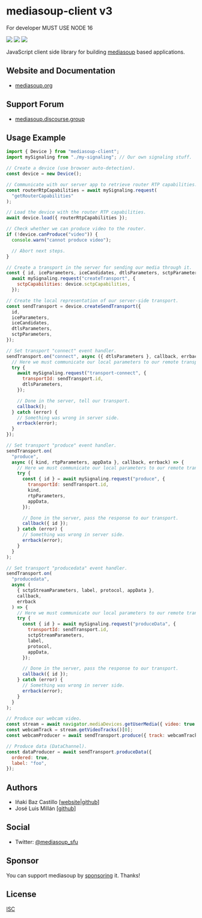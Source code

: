 # mediasoup-client v3

For developer MUST USE NODE 16

[![][npm-shield-mediasoup-client]][npm-mediasoup-client]
[![][github-actions-shield-mediasoup-client]][github-actions-mediasoup-client]
[![][opencollective-shield-mediasoup]][opencollective-mediasoup]

JavaScript client side library for building [mediasoup][mediasoup-website] based applications.

## Website and Documentation

- [mediasoup.org][mediasoup-website]

## Support Forum

- [mediasoup.discourse.group][mediasoup-discourse]

## Usage Example

```js
import { Device } from "mediasoup-client";
import mySignaling from "./my-signaling"; // Our own signaling stuff.

// Create a device (use browser auto-detection).
const device = new Device();

// Communicate with our server app to retrieve router RTP capabilities.
const routerRtpCapabilities = await mySignaling.request(
  "getRouterCapabilities"
);

// Load the device with the router RTP capabilities.
await device.load({ routerRtpCapabilities });

// Check whether we can produce video to the router.
if (!device.canProduce("video")) {
  console.warn("cannot produce video");

  // Abort next steps.
}

// Create a transport in the server for sending our media through it.
const { id, iceParameters, iceCandidates, dtlsParameters, sctpParameters } =
  await mySignaling.request("createTransport", {
    sctpCapabilities: device.sctpCapabilities,
  });

// Create the local representation of our server-side transport.
const sendTransport = device.createSendTransport({
  id,
  iceParameters,
  iceCandidates,
  dtlsParameters,
  sctpParameters,
});

// Set transport "connect" event handler.
sendTransport.on("connect", async ({ dtlsParameters }, callback, errback) => {
  // Here we must communicate our local parameters to our remote transport.
  try {
    await mySignaling.request("transport-connect", {
      transportId: sendTransport.id,
      dtlsParameters,
    });

    // Done in the server, tell our transport.
    callback();
  } catch (error) {
    // Something was wrong in server side.
    errback(error);
  }
});

// Set transport "produce" event handler.
sendTransport.on(
  "produce",
  async ({ kind, rtpParameters, appData }, callback, errback) => {
    // Here we must communicate our local parameters to our remote transport.
    try {
      const { id } = await mySignaling.request("produce", {
        transportId: sendTransport.id,
        kind,
        rtpParameters,
        appData,
      });

      // Done in the server, pass the response to our transport.
      callback({ id });
    } catch (error) {
      // Something was wrong in server side.
      errback(error);
    }
  }
);

// Set transport "producedata" event handler.
sendTransport.on(
  "producedata",
  async (
    { sctpStreamParameters, label, protocol, appData },
    callback,
    errback
  ) => {
    // Here we must communicate our local parameters to our remote transport.
    try {
      const { id } = await mySignaling.request("produceData", {
        transportId: sendTransport.id,
        sctpStreamParameters,
        label,
        protocol,
        appData,
      });

      // Done in the server, pass the response to our transport.
      callback({ id });
    } catch (error) {
      // Something was wrong in server side.
      errback(error);
    }
  }
);

// Produce our webcam video.
const stream = await navigator.mediaDevices.getUserMedia({ video: true });
const webcamTrack = stream.getVideoTracks()[0];
const webcamProducer = await sendTransport.produce({ track: webcamTrack });

// Produce data (DataChannel).
const dataProducer = await sendTransport.produceData({
  ordered: true,
  label: "foo",
});
```

## Authors

- Iñaki Baz Castillo [[website](https://inakibaz.me)|[github](https://github.com/ibc/)]
- José Luis Millán [[github](https://github.com/jmillan/)]

## Social

- Twitter: [@mediasoup_sfu](https://twitter.com/mediasoup_sfu)

## Sponsor

You can support mediasoup by [sponsoring][sponsor] it. Thanks!

## License

[ISC](./LICENSE)

[mediasoup-website]: https://mediasoup.org
[mediasoup-discourse]: https://mediasoup.discourse.group
[npm-shield-mediasoup-client]: https://img.shields.io/npm/v/mediasoup-client.svg
[npm-mediasoup-client]: https://npmjs.org/package/mediasoup-client
[github-actions-shield-mediasoup-client]: https://github.com/versatica/mediasoup-client/actions/workflows/mediasoup-client.yaml/badge.svg
[github-actions-mediasoup-client]: https://github.com/versatica/mediasoup-client/actions/workflows/mediasoup-client.yaml
[opencollective-shield-mediasoup]: https://img.shields.io/opencollective/all/mediasoup.svg
[opencollective-mediasoup]: https://opencollective.com/mediasoup/
[sponsor]: https://mediasoup.org/sponsor/
